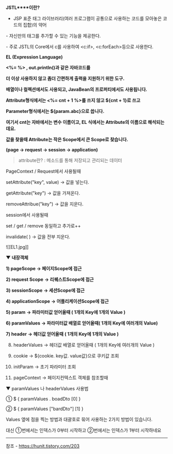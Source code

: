 **JSTL****이란?**

- JSP 표준 태그 라이브러리(여러 프로그램이 공통으로 사용하는 코드를 모아놓은 코드의 집합)의 약어

- 자신만의 태그를 추가할 수 있는 기능을 제공한다.

- 주로 JSTL의 Core에서 c를 사용하여 <c:if>, <c:forEach>등으로 사용한다.



**EL (Expression Language)**

**<%= %> , out.println()과 같은 자바코드를** 

**더 이상 사용하지 않고 좀더 간편하게 출력을 지원하기 위한 도구.**

**배열이나 컬렉션에서도 사용되고, JavaBean의 프로퍼티에서도 사용됩니다.**


**Attribute형식에서는 <%= cnt + 1 %>를 쓰지 않고 ${cnt + 1}로 쓰고**

**Parameter형식에서는 ${param.abc}으로 씁니다.**

**여기서 cnt는 자바에서는 변수 이름이고, EL 식에서는 Attribute의 이름으로 해석되는데요.** 

**값을 찾을때 Attribute는 작은 Scope에서 큰 Scope로 찾습니다.**

**(page → request → session → application)**


 >attribute란? : 메소드를 통해 저장되고 관리되는 데이터 
 >
PageContext / Request에서 사용될때
>
setAttribute("key", value) → 값을 넣는다.  
>
getAttribute("key") → 값을 가져온다.
>
removeAttribue("key") → 값을 지운다.
>
session에서 사용될때
>
set / get / remove 동일하고 추가로++
>
invalidate( ) → 값을 전부 지운다.


![[EL1.jpg]]

**▼ 내장객체**

**1) pageScope → 페이지Scope에 접근**

**2) request Scope** **→ 리퀘스트Scope에 접근**

**3) sessionScope** **→ 세션Scope에 접근**

**4) applicationScope** **→ 어플리케이션Scope에 접근**

**5) param** **→ 파라미터값 얻어올때 ( 1개의 Key에 1개의 Value )**

**6) paramValues** **→ 파라미터값 배열로 얻어올때( 1개의 Key에 여러개의 Value)** 

**7) header** **→ 헤더값 얻어올때** **( 1개의 Key에 1개의 Value )** 

8) headerValues → 헤더값 배열로 얻어올때 ( 1개의 Key에 여러개의 Value )

9) cookie → ${cookie. key값. value값}으로 쿠키값 조회

10) initParam → 초기 파라미터 조회

11) pageContext → 페이지컨텍스트 객체를 참조할때

▼ paramValues 나 headerValues 사용법

① $ { paramValues . boadDto [0] }

② $ { paramValues ["bardDto"] [1] }

Values 옆에 점을 찍는 방법과 대괄호로 묶어 사용하는 2가지 방법이 있습니다.

대신 ①번에서는 인덱스가 0부터 시작하고 ②번에서는 인덱스가 1부터 시작하네요






---
참조  - https://hunit.tistory.com/203